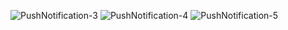 ![PushNotification-3](https://github.com/user-attachments/assets/5d645fa8-5094-457e-a602-2f0040d9cc87)
![PushNotification-4](https://github.com/user-attachments/assets/ca3e1b02-0dc3-4abe-9689-d31310b47f3b)
![PushNotification-5](https://github.com/user-attachments/assets/7914ce74-99d1-4bc5-8a80-14274a09eca1)
